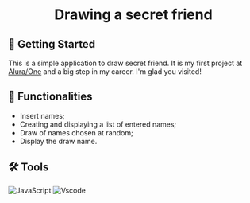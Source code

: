 <h1 align="center"> Drawing a secret friend </h1>

## 💾 Getting Started

This is a simple application to draw secret friend.
It is my first project at [Alura/One](https://www.oracle.com/br/education/oracle-next-education/) and a big step in my career.
I'm glad you visited!

## 💠 Functionalities

- Insert names;
- Creating and displaying a list of entered names;
- Draw of names chosen at random;
- Display the draw name.

## 🛠 Tools
![JavaScript](https://img.shields.io/badge/JavaScript-F7DF1E?style=for-the-badge&logo=javascript&logoColor=black)
![Vscode](https://img.shields.io/badge/Vscode-007ACC?style=for-the-badge&logo=visual-studio-code&logoColor=white)

